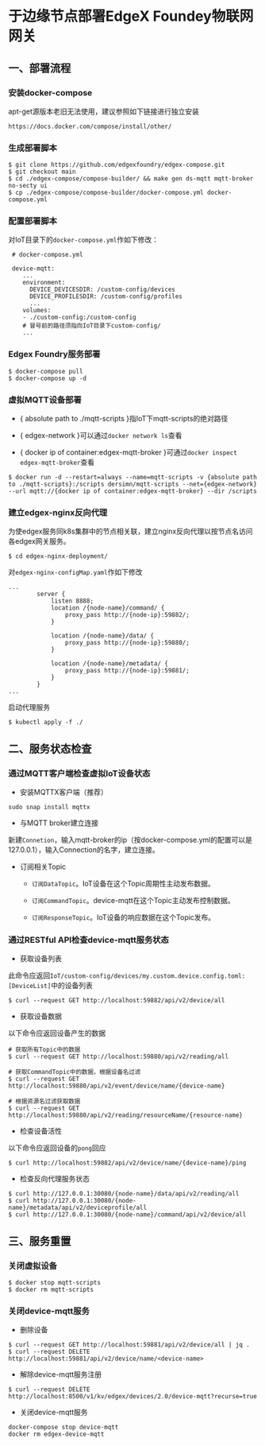 # 于边缘节点部署EdgeX Foundey物联网网关

## 一、部署流程

### 安装docker-compose

apt-get源版本老旧无法使用，建议参照如下链接进行独立安装

```
https://docs.docker.com/compose/install/other/
```

### 生成部署脚本

```
$ git clone https://github.com/edgexfoundry/edgex-compose.git
$ git checkout main
$ cd ./edgex-compose/compose-builder/ && make gen ds-mqtt mqtt-broker no-secty ui
$ cp ./edgex-compose/compose-builder/docker-compose.yml docker-compose.yml
```

### 配置部署脚本

对IoT目录下的```docker-compose.yml```作如下修改：

```
 # docker-compose.yml

 device-mqtt:
    ...
    environment:
      DEVICE_DEVICESDIR: /custom-config/devices
      DEVICE_PROFILESDIR: /custom-config/profiles
      ...
    volumes:
    - ./custom-config:/custom-config
    # 冒号前的路径须指向IoT目录下custom-config/
    ...
```

### Edgex Foundry服务部署

```
$ docker-compose pull
$ docker-compose up -d
```

### 虚拟MQTT设备部署

- { absolute path to ./mqtt-scripts }指IoT下mqtt-scripts的绝对路径

- { edgex-network }可以通过`docker network ls`查看

- { docker ip of container:edgex-mqtt-broker }可通过`docker inspect edgex-mqtt-broker`查看


```
$ docker run -d --restart=always --name=mqtt-scripts -v {absolute path to ./mqtt-scripts}:/scripts dersimn/mqtt-scripts --net={edgex-network} --url mqtt://{docker ip of container:edgex-mqtt-broker} --dir /scripts
```

### 建立edgex-nginx反向代理

为使edgex服务同k8s集群中的节点相关联，建立nginx反向代理以按节点名访问各edgex网关服务。

```
$ cd edgex-nginx-deployment/
```

对`edgex-nginx-configMap.yaml`作如下修改

```
...
        server {
            listen 8888;
            location /{node-name}/command/ {
                proxy_pass http://{node-ip}:59882/;
            }

            location /{node-name}/data/ {
                proxy_pass http://{node-ip}:59880/;
            }

            location /{node-name}/metadata/ {
                proxy_pass http://{node-ip}:59881/;
            }
        }
...
```
启动代理服务
```
$ kubectl apply -f ./
```


## 二、服务状态检查

### 通过MQTT客户端检查虚拟IoT设备状态

- 安装MQTTX客户端（推荐）

```
sudo snap install mqttx
```
- 与MQTT broker建立连接

新建`Connetion`，输入mqtt-broker的ip（按docker-compose.yml的配置可以是127.0.0.1），输入Connection的名字，建立连接。

- 订阅相关Topic

  - `订阅DataTopic`。IoT设备在这个Topic周期性主动发布数据。

  - `订阅CommandTopic`。device-mqtt在这个Topic主动发布控制数据。

  - `订阅ResponseTopic`。IoT设备的响应数据在这个Topic发布。

### 通过RESTful API检查device-mqtt服务状态

- 获取设备列表

此命令应返回`IoT/custom-config/devices/my.custom.device.config.toml: [DeviceList]`中的设备列表

```
$ curl --request GET http://localhost:59882/api/v2/device/all
```

- 获取设备数据

以下命令应返回设备产生的数据

```
# 获取所有Topic中的数据
$ curl --request GET http://localhost:59880/api/v2/reading/all

# 获取CommandTopic中的数据，根据设备名过滤
$ curl --request GET http://localhost:59880/api/v2/event/device/name/{device-name}

# 根据资源名过滤获取数据
$ curl --request GET http://localhost:59880/api/v2/reading/resourceName/{resource-name}
```

- 检查设备活性

以下命令应返回设备的`pong`回应

```
$ curl http://localhost:59882/api/v2/device/name/{device-name}/ping
```

- 检查反向代理服务状态

```
$ curl http://127.0.0.1:30080/{node-name}/data/api/v2/reading/all
$ curl http://127.0.0.1:30080/{node-name}/metadata/api/v2/deviceprofile/all
$ curl http://127.0.0.1:30080/{node-name}/command/api/v2/device/all
```

## 三、服务重置

### 关闭虚拟设备

```
$ docker stop mqtt-scripts
$ docker rm mqtt-scripts
```

### 关闭device-mqtt服务

- 删除设备

```
$ curl --request GET http://localhost:59881/api/v2/device/all | jq .
$ curl --request DELETE http://localhost:59881/api/v2/device/name/<device-name>
```

- 解除device-mqtt服务注册

```
$ curl --request DELETE http://localhost:8500/v1/kv/edgex/devices/2.0/device-mqtt?recurse=true
```

- 关闭device-mqtt服务

```
docker-compose stop device-mqtt
docker rm edgex-device-mqtt
```




